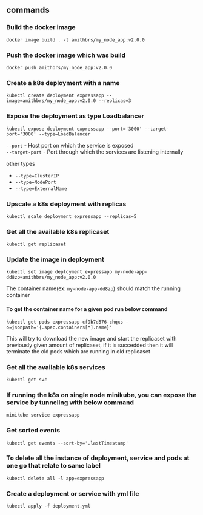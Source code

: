 ## commands

### Build the docker image

`docker image build . -t amithbrs/my_node_app:v2.0.0`

### Push the docker image which was build

`docker push amithbrs/my_node_app:v2.0.0`

### Create a k8s deployment with a name

`kubectl create deployment expressapp --image=amithbrs/my_node_app:v2.0.0 --replicas=3`

### Expose the deployment as type Loadbalancer

`kubectl expose deployment expressapp --port='3000' --target-port='3000' --type=LoadBalancer`

`--port` - Host port on which the service is exposed<br/>
`--target-port` - Port through which the services are listening internally

other types

- `--type=ClusterIP`
- `--type=NodePort`
- `--type=ExternalName`

### Upscale a k8s deployment with replicas

`kubectl scale deployment expressapp --replicas=5`

### Get all the available k8s replicaset

`kubectl get replicaset`

### Update the image in deployment

`kubectl set image deployment expressapp my-node-app-dd8zp=amithbrs/my_node_app:v2.0.0`

The container name(ex: `my-node-app-dd8zp`) should match the running container

#### To get the container name for a given pod run below command

`kubectl get pods expressapp-cf9b7d576-chqxs -o=jsonpath='{.spec.containers[*].name}'`

This will try to download the new image and start the replicaset with previously given amount of replicaset, if it is succedded then it will terminate the old pods which are running in old replicaset

### Get all the available k8s services

`kubectl get svc`

### If running the k8s on single node minikube, you can expose the service by tunneling with below command

`minikube service expressapp`

### Get sorted events

`kubectl get events --sort-by='.lastTimestamp'`

### To delete all the instance of deployment, service and pods at one go that relate to same label

`kubectl delete all -l app=expressapp`

### Create a deployment or service with yml file

`kubectl apply -f deployment.yml`